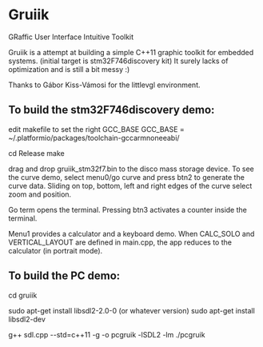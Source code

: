 # Gruiik
GRaffic User Interface Intuitive Toolkit

Gruiik is a attempt at building a simple C++11 graphic toolkit for embedded systems.
(initial target is stm32F746discovery kit) 
It surely lacks of optimization and is still a bit messy :)

Thanks to Gábor Kiss-Vámosi for the littlevgl environment.

To build the stm32F746discovery demo:
-------------------------------------
edit makefile to set the right GCC_BASE
GCC_BASE = ~/.platformio/packages/toolchain-gccarmnoneeabi/

cd Release
make

drag and drop gruiik_stm32f7.bin to the disco mass storage device.
To see the curve demo, select menu0/go curve and press btn2 to generate the curve data.
Sliding on top, bottom, left and right edges of the curve select zoom and position.

Go term opens the terminal. Pressing btn3 activates a counter inside the terminal.

Menu1 provides a calculator and a keyboard demo.
When CALC_SOLO and VERTICAL_LAYOUT are defined in main.cpp, the app reduces to the calculator (in portrait mode).

To build the PC demo:
---------------------

cd gruiik

sudo apt-get install libsdl2-2.0-0 (or whatever version)
sudo apt-get install libsdl2-dev

g++ sdl.cpp --std=c++11 -g -o pcgruik -lSDL2 -lm
./pcgruik


